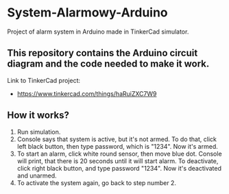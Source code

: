 # System-Alarmowy-Arduino
Project of alarm system in Arduino made in TinkerCad simulator.
## This repository contains the Arduino circuit diagram and the code needed to make it work.
Link to TinkerCad project:
- https://www.tinkercad.com/things/haRuiZXC7W9
## How it works?
1. Run simulation.
2. Console says that system is active, but it's not armed. To do that, click left black button, then type password, which is "1234". Now it's armed.
3. To start an alarm, click white round sensor, then move blue dot. Console will print, that there is 20 seconds until it will start alarm. To deactivate, click right black button, and type password "1234". Now it's deactivated and unarmed.
4. To activate the system again, go back to step number 2.
